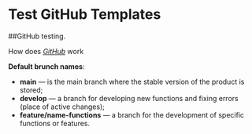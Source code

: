# Test GitHub Templates

##GitHub testing.

How does _[GitHub](https://github.com/)_ work

**Default brunch names**:
<br>
- **main** — is the main branch where the stable version of the product is stored;
- **develop** — a branch for developing new functions and fixing errors (place of active changes);
- **feature/name-functions** — a branch for the development of specific functions or features.
